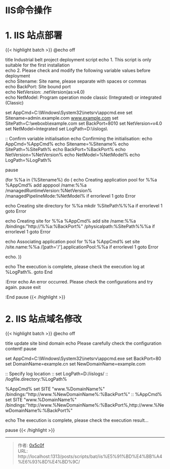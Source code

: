 # IIS命令操作

# 1. IIS 站点部署
{{&lt; highlight batch &gt;}}
@echo off

title Industrial belt project deployment script 
echo 1. This script is only suitable for the first installation  
echo 2. Please check and modify the following variable values before deployment  
echo   Sitename: Site name, please separate with spaces or commas  
echo   BackPort: Site bound port  
echo   NetVersion: .netVersion(as:v4.0)  
echo   NetModel: Program operation mode classic (Integrated) or integrated (Classic)

set AppCmd=C:\Windows\System32\inetsrv\appcmd.exe
set Sitename=admin.example.com www.example.com
set SitePath=C:\weboxb\example.com
set BackPort=8010
set NetVersion=v4.0
set NetModel=Integrated
set LogPath=D:\iislogs\

:: Confirm variable initialisation
echo Confirming the initialisation:
echo AppCmd=%AppCmd%
echo Sitename=%Sitename%
echo SitePath=%SitePath%
echo BackPort=%BackPort%
echo NetVersion=%NetVersion%
echo NetModel=%NetModel%
echo LogPath=%LogPath%

pause

(for %%a in (%Sitename%) do ( 
  echo Creating application pool for %%a
  %AppCmd% add apppool /name:%%a /managedRuntimeVersion:%NetVersion% /managedPipelineMode:%NetModel%
  if errorlevel 1 goto Error
  
  echo Creating site directory for %%a
  mkdir %SitePath%\%%a
  if errorlevel 1 goto Error
  
  echo Creating site for %%a
  %AppCmd% add site /name:%%a /bindings:&#34;http://%%a:%BackPort%&#34; /physicalpath:%SitePath%\%%a
  if errorlevel 1 goto Error
  
  echo Associating application pool for %%a
  %AppCmd% set site /site.name:%%a /[path=&#39;/&#39;].applicationPool:%%a
  if errorlevel 1 goto Error

  echo.
))

echo The execution is complete, please check the execution log at %LogPath%.
goto End

:Error
echo An error occurred. Please check the configurations and try again.
pause
exit

:End
pause
{{&lt; /highlight &gt;}}

# 2. IIS 站点域名修改 
{{&lt; highlight batch &gt;}}
@echo off

title update site bind domain 
echo Please carefully check the configuration content!
pause

set AppCmd=C:\Windows\System32\inetsrv\appcmd.exe
set BackPort=80
set DomainName=example.cn
set NewDomainName=example.com

:: Specify log location
:: set LogPath=D:/iislogs/
:: /logfile.directory:%LogPath%

%AppCmd% set SITE &#34;www.%DomainName%&#34; /bindings:&#34;http://www.%NewDomainName%:%BackPort%&#34;
:: %AppCmd% set SITE &#34;www.%DomainName%&#34; /bindings:&#34;http://www.%NewDomainName%:%BackPort%,http://www.%NewDomainName%:%BackPort%&#34;

echo The execution is complete, please check the execution result...

pause
{{&lt; /highlight &gt;}}

---

> 作者: [0x5c0f](https://blog.0x5c0f.cc)  
> URL: http://localhost:1313/posts/scripts/bat/iis%E5%91%BD%E4%BB%A4%E6%93%8D%E4%BD%9C/  

